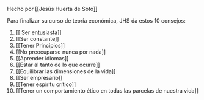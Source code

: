 Hecho por [[Jesús Huerta de Soto]]

Para finalizar su curso de teoría económica, JHS da estos 10 consejos:

1. [[ Ser entusiasta]]
2. [[Ser constante]]
3. [[Tener Principios]]
4. [[No preocuparse nunca por nada]]
5. [[Aprender idiomas]]
6. [[Estar al tanto de lo que ocurre]]
7. [[Equilibrar las dimensiones de la vida]]
8. [[Ser empresario]]
9. [[Tener espíritu crítico]]
10. [[Tener un comportamiento ético en todas las parcelas de nuestra vida]]
